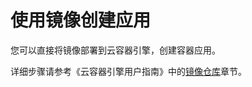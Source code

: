 # 使用镜像创建应用<a name="swr_01_0018"></a>

您可以直接将镜像部署到云容器引擎，创建容器应用。

详细步骤请参考《云容器引擎用户指南》中的[镜像仓库](https://support.huaweicloud.com/usermanual-cce/cce_01_0063.html)章节。

